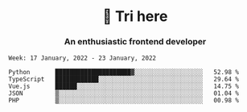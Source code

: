 <h1 align="center">👋 Tri here</h1>
<h3 align="center">An enthusiastic frontend developer</h3>

<!--START_SECTION:waka-->
```text
Week: 17 January, 2022 - 23 January, 2022

Python       █████████████████████▓░░░░░░░░░░░░░░░░░░░   52.98 % 
TypeScript   ████████████░░░░░░░░░░░░░░░░░░░░░░░░░░░░░   29.64 % 
Vue.js       ██████░░░░░░░░░░░░░░░░░░░░░░░░░░░░░░░░░░░   14.75 % 
JSON         ▒░░░░░░░░░░░░░░░░░░░░░░░░░░░░░░░░░░░░░░░░   01.04 % 
PHP          ▒░░░░░░░░░░░░░░░░░░░░░░░░░░░░░░░░░░░░░░░░   00.98 % 
```
<!--END_SECTION:waka-->
